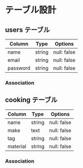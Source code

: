 # テーブル設計

## users テーブル

| Column   | Type   | Options     |
| -------- | ------ | ----------- |
| name     | string | null: false |
| email    | string | null: false |
| password | string | null: false |


### Association



## cooking テーブル

| Column   | Type   | Options     |
| -------- | ------ | ----------- |
| name     | string | null: false |
| make     | text   | null: false |
| tag      | string | null: false |
| material | string | null: false |

### Association
